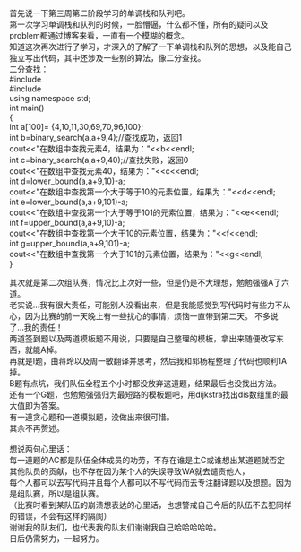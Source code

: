 首先说一下第三周第二阶段学习的单调栈和队列吧。<br>
第一次学习单调栈和队列的时候，一脸懵逼，什么都不懂，所有的疑问以及problem都通过博客来看，一直有一个模糊的概念。<br>
知道这次再次进行了学习，才深入的了解了一下单调栈和队列的思想，以及能自己独立写出代码，其中还涉及一些别的算法，像二分查找。<br>
二分查找：<br>
#include<iostream><br>
#include<algorithm><br>
using namespace std;<br>
int main()<br>
{<br>
    int a[100]= {4,10,11,30,69,70,96,100};<br>
    int b=binary_search(a,a+9,4);//查找成功，返回1<br>
    cout<<"在数组中查找元素4，结果为："<<b<<endl;<br>
    int c=binary_search(a,a+9,40);//查找失败，返回0<br>
    cout<<"在数组中查找元素40，结果为："<<c<<endl;<br>
    int d=lower_bound(a,a+9,10)-a;<br>
    cout<<"在数组中查找第一个大于等于10的元素位置，结果为："<<d<<endl;<br>
    int e=lower_bound(a,a+9,101)-a;<br>
    cout<<"在数组中查找第一个大于等于101的元素位置，结果为："<<e<<endl;<br>
    int f=upper_bound(a,a+9,10)-a;<br>
    cout<<"在数组中查找第一个大于10的元素位置，结果为："<<f<<endl;<br>
    int g=upper_bound(a,a+9,101)-a;<br>
    cout<<"在数组中查找第一个大于101的元素位置，结果为："<<g<<endl;<br>
}<br>

其次就是第二次组队赛，情况比上次好一些，但是仍是不大理想，勉勉强强A了六道。<br>
老实说...我有很大责任，可能别人没看出来，但是我能感觉到写代码时有些力不从心，因为比赛的前一天晚上有一些扰心的事情，烦恼一直带到第二天。
不多说了...我的责任！<br>
两道签到题以及两道模板题不用说，只要是自己整理的模板，拿出来随便改写东西，就能A掉。<br>
再就是I题，由蒋玲以及周一敏翻译并思考，然后我和郭杨程整理了代码也顺利1A掉。<br>
B题有点坑，我们队伍全程五个小时都没放弃这道题，结果最后也没找出方法。<br>
还有一个G题，也勉勉强强归为最短路的模板题吧，用dijkstra找出dis数组里的最大值即为答案。<br>
有一道贪心题和一道模拟题，没做出来很可惜。<br>
其余不再赘述。<br>
<br>
想说两句心里话：<br>
每一道题的AC都是队伍全体成员的功劳，不存在谁是主C或谁想出某道题就否定其他队员的贡献，也不存在因为某个人的失误导致WA就去谴责他人，<br>
每个人都可以去写代码并且每个人都可以不写代码而去专注翻译题以及想题。因为是组队赛，所以是组队赛。<br>
（比赛时看到某队伍的崩溃想表达的心里话，也想警戒自己今后的队伍不去犯同样的错误，不会有这样的隔阂）<br>
谢谢我的队友们，也代表我的队友们谢谢我自己哈哈哈哈哈。<br>
日后仍需努力，一起努力。<br>
